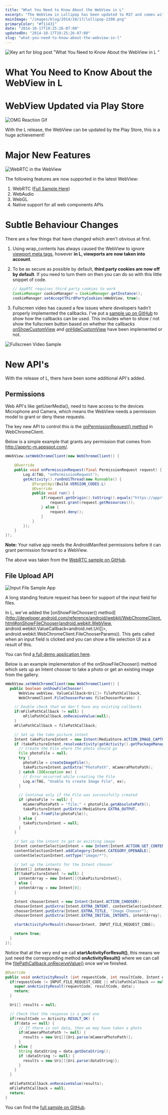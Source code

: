 ```yaml
---
title: "What You Need to Know About the WebView in L"
excerpt: "The WebView in Lollipop has been updated to M37 and comes with some new API's and alterations to some behaviours. I've noted them down just in case."
mainImage: "/images/blog/2014/10/17/lollipop-2200.png"
primaryColor: "#f11431"
date: "2014-10-17T19:25:26-07:00"
updatedOn: "2014-10-17T19:25:26-07:00"
slug: "what-you-need-to-know-about-the-webview-in-l"
---
```

![Key art for blog post "What You Need to Know About the WebView in L "](/images/blog/2014/10/17/lollipop-2200.png)

# What You Need to Know About the WebView in L

# WebView Updated via Play Store

![OMG Reaction Gif](/images/blog/2014/10/17/tumblr-lm11bt4oak1qe6xr2.gif)

With the L release, the WebView can be updated by the Play Store, this is a huge achievement!

# Major New Features

![WebRTC in the WebView](/images/blog/2014/10/17/328932a7-4adf-4e9a-8542-cc16ed01b963.png "400")

The following features are now supported in the latest WebView:

1. WebRTC ([Full Sample Here](https://github.com/GoogleChrome/chromium-webview-samples/tree/master/webrtc-example))
2. WebAudio
3. WebGL
4. Native support for all web components APIs

# Subtle Behaviour Changes

There are a few things that have changed which aren't obvious at first.

1.  Using wrap_contents has always caused the WebView to ignore [viewport meta tags](https://developers.google.com/web/fundamentals/layouts/rwd-fundamentals/set-the-viewport?hl=en), however **in L, viewports are now taken into account**.
2.  To be as secure as possible by default, **third party cookies are now off by default**. If you need to turn them on then you can do so with this little snippet of code.

    ```java
    // AppRTC requires third party cookies to work
    CookieManager cookieManager = CookieManager.getInstance();
    cookieManager.setAcceptThirdPartyCookies(mWebView, true);
    ```

3. Fullscreen video has caused a few issues where developers hadn't properly implemented the callbacks. I've put a [sample up on GitHub](https://github.com/GoogleChrome/chromium-webview-samples/tree/master/fullscreen-video-sample) to show how the callbacks can be used. This includes when to show / not show the fullscreen button based on whether the callbacks <a href="http://developer.android.com/reference/android/webkit/WebChromeClient.html#onShowCustomView(android.view.View, android.webkit.WebChromeClient.CustomViewCallback">onShowCustomView</a> and [onHideCustomView](http://developer.android.com/reference/android/webkit/WebChromeClient.html#onHideCustomView()) have been implemented or not.

![Fullscreen Video Sample](/images/blog/2014/10/17/09894563-e134-4962-9a3a-1de11c2fbf99.png "400")

# New API's

With the release of L, there have been some additional API's added.

## Permissions

Web API's like getUserMedia(), need to have access to the devices Microphone and Camera, which means the WebView needs a permission model to grant or deny these requests.

The key new API to control this is the [onPermissionRequest() method](http://developer.android.com/reference/android/webkit/WebChromeClient.html#onPermissionRequest(android.webkit.PermissionRequest)) in WebChromeClient.

Below is a simple example that grants any permission that comes from http://apprtc-m.appspot.com/.

```java
mWebView.setWebChromeClient(new WebChromeClient() {

    @Override
    public void onPermissionRequest(final PermissionRequest request) {
        Log.d(TAG, "onPermissionRequest");
        getActivity().runOnUiThread(new Runnable() {
            @TargetApi(Build.VERSION_CODES.L)
            @Override
            public void run() {
                if(request.getOrigin().toString().equals("https://apprtc-m.appspot.com/")) {
                    request.grant(request.getResources());
                } else {
                    request.deny();
                }
            }
        });
    }
});
```

**Note:** Your native app needs the AndroidManifest permissions before it can grant permission forward to a WebView.

The above was taken from the [WebRTC sample on GitHub](https://github.com/GoogleChrome/chromium-webview-samples/tree/master/webrtc-example).

## File Upload API

![Input File Sample App](/images/blog/2014/10/17/b6ef89db-32fd-42ee-8e6d-6c81af3a3a6a.png "400")

A long standing feature request has been for support of the input field for files.

In L, we've added the [onShowFileChooser() method](http://developer.android.com/reference/android/webkit/WebChromeClient.html#onShowFileChooser(android.webkit.WebView, android.webkit.ValueCallback<android.net.Uri[]>, android.webkit.WebChromeClient.FileChooserParams)). This gets called when an input field is clicked and you can show a file selection UI as a result of this.

You can find [a full demo application here](https://github.com/GoogleChrome/chromium-webview-samples/tree/master/input-file-example).

Below is an example implementation of the onShowFileChooser() method which sets up an Intent chooser to take a photo or get an existing image from the gallery.

```java
mWebView.setWebChromeClient(new WebChromeClient() {
  public boolean onShowFileChooser(
      WebView webView, ValueCallback<Uri[]> filePathCallback,
      WebChromeClient.FileChooserParams fileChooserParams) {

    // Double check that we don't have any existing callbacks
    if(mFilePathCallback != null) {
        mFilePathCallback.onReceiveValue(null);
    }
    mFilePathCallback = filePathCallback;

    // Set up the take picture intent
    Intent takePictureIntent = new Intent(MediaStore.ACTION_IMAGE_CAPTURE);
    if (takePictureIntent.resolveActivity(getActivity().getPackageManager()) != null) {
      // Create the File where the photo should go
      File photoFile = null;
      try {
        photoFile = createImageFile();
        takePictureIntent.putExtra("PhotoPath", mCameraPhotoPath);
      } catch (IOException ex) {
        // Error occurred while creating the File
        Log.e(TAG, "Unable to create Image File", ex);
      }

      // Continue only if the File was successfully created
      if (photoFile != null) {
        mCameraPhotoPath = "file:" + photoFile.getAbsolutePath();
        takePictureIntent.putExtra(MediaStore.EXTRA_OUTPUT,
            Uri.fromFile(photoFile));
      } else {
        takePictureIntent = null;
      }
    }

    // Set up the intent to get an existing image
    Intent contentSelectionIntent = new Intent(Intent.ACTION_GET_CONTENT);
    contentSelectionIntent.addCategory(Intent.CATEGORY_OPENABLE);
    contentSelectionIntent.setType("image/*");

    // Set up the intents for the Intent chooser
    Intent[] intentArray;
    if(takePictureIntent != null) {
      intentArray = new Intent[]{takePictureIntent};
    } else {
      intentArray = new Intent[0];
    }

    Intent chooserIntent = new Intent(Intent.ACTION_CHOOSER);
    chooserIntent.putExtra(Intent.EXTRA_INTENT, contentSelectionIntent);
    chooserIntent.putExtra(Intent.EXTRA_TITLE, "Image Chooser");
    chooserIntent.putExtra(Intent.EXTRA_INITIAL_INTENTS, intentArray);

    startActivityForResult(chooserIntent, INPUT_FILE_REQUEST_CODE);

    return true;
  }
});
```

Notice that at the very end we call **startActivityForResult()**, this means we just need the corresponding method **onActivityResult()** where we can call the [filePathCallback.onReceiveValue()](http://developer.android.com/reference/android/webkit/ValueCallback.html) once we've finished.

```java
@Override
public void onActivityResult (int requestCode, int resultCode, Intent data) {
  if(requestCode != INPUT_FILE_REQUEST_CODE || mFilePathCallback == null) {
    super.onActivityResult(requestCode, resultCode, data);
    return;
  }

  Uri[] results = null;

  // Check that the response is a good one
  if(resultCode == Activity.RESULT_OK) {
    if(data == null) {
      // If there is not data, then we may have taken a photo
      if(mCameraPhotoPath != null) {
        results = new Uri[]{Uri.parse(mCameraPhotoPath)};
      }
    } else {
      String dataString = data.getDataString();
      if (dataString != null) {
        results = new Uri[]{Uri.parse(dataString)};
      }
    }
  }

  mFilePathCallback.onReceiveValue(results);
  mFilePathCallback = null;
  return;
}
```

You can find the [full sample on GitHub](https://github.com/GoogleChrome/chromium-webview-samples/tree/master/input-file-example).